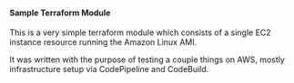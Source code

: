#### Sample Terraform Module

This is a very simple terraform module which consists of a single EC2
instance resource running the Amazon Linux AMI.

It was written with the purpose of testing a couple things on AWS, mostly
infrastructure setup via CodePipeline and CodeBuild.